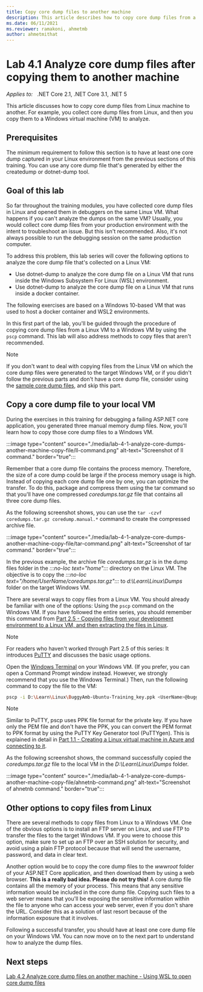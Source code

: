 ```yaml
---
title: Copy core dump files to another machine
description: This article describes how to copy core dump files from a Linux machine to another Windows VM.
ms.date: 06/11/2021
ms.reviewer: ramakoni, ahmetmb
author: ahmetmithat
---
```

# Lab 4.1 Analyze core dump files after copying them to another machine

_Applies to:_ &nbsp; .NET Core 2.1, .NET Core 3.1, .NET 5  

This article discusses how to copy core dump files from Linux machine to another. For example, you collect core dump files from Linux, and then you copy them to a Windows virtual machine (VM) to analyze.

## Prerequisites

The minimum requirement to follow this section is to have at least one core dump captured in your Linux environment from the previous sections of this training. You can use any core dump file that's generated by either the createdump or dotnet-dump tool.

## Goal of this lab

So far throughout the training modules, you have collected core dump files in Linux and opened them in debuggers on the same Linux VM. What happens if you can't analyze the dumps on the same VM? Usually, you would collect core dump files from your production environment with the intent to troubleshoot an issue. But this isn't recommended. Also, it's not always possible to run the debugging session on the same production computer.

To address this problem, this lab series will cover the following options to analyze the core dump file that's collected on a Linux VM:

- Use dotnet-dump to analyze the core dump file on a Linux VM that runs inside the Windows Subsystem For Linux (WSL) environment.
- Use dotnet-dump to analyze the core dump file on a Linux VM that runs inside a docker container.

The following exercises are based on a Windows 10-based VM that was used to host a docker container and WSL2 environments.

In this first part of the lab, you'll be guided through the procedure of copying core dump files from a Linux VM to a Windows VM by using the `pscp` command. This lab will also address methods to copy files that aren't recommended.

> [!NOTE]
> If you don't want to deal with copying files from the Linux VM on which the core dump files were generated to the target Windows VM, or if you didn't follow the previous parts and don't have a core dump file, consider using the [sample core dump files](https://buggyambfiles.blob.core.windows.net/dumps/linux_coredumps.tar.gz), and skip this part.

## Copy a core dump file to your local VM

During the exercises in this training for debugging a failing ASP.NET core application, you generated three manual memory dump files. Now, you'll learn how to copy those core dump files to a Windows VM.

:::image type="content" source="./media/lab-4-1-analyze-core-dumps-another-machine-copy-file/ll-command.png" alt-text="Screenshot of ll command." border="true":::

Remember that a core dump file contains the process memory. Therefore, the size of a core dump could be large if the process memory usage is high. Instead of copying each core dump file one by one, you can optimize the transfer. To do this, package and compress them using the tar command so that you'll have one compressed *coredumps.tar.gz* file that contains all three core dump files.

As the following screenshot shows, you can use the `tar -czvf coredumps.tar.gz coredump.manual.*` command to create the compressed archive file.

:::image type="content" source="./media/lab-4-1-analyze-core-dumps-another-machine-copy-file/tar-command.png" alt-text="Screenshot of tar command." border="true":::

In the previous example, the archive file *coredumps.tar.gz* is in the dump files folder in the *:::no-loc text="home":::* directory on the Linux VM. The objective is to copy the *:::no-loc text="/home/UserName/coredumps.tar.gz":::* to *d:\Learn\Linux\Dumps* folder on the target Windows VM.

There are several ways to copy files from a Linux VM. You should already be familiar with one of the options: Using the `pscp` command on the Windows VM. If you have followed the entire series, you should remember this command from [Part 2.5 - Copying files from your development environment to a Linux VM, and then extracting the files in Linux](2-5-copy-file-linux-vm-extract-file.md).

> [!NOTE]
> For readers who haven't worked through Part 2.5 of this series: It introduces [PuTTY](https://www.putty.org/) and discusses the basic usage options.

Open the [Windows Terminal](https://www.microsoft.com/p/windows-terminal/9n0dx20hk701?activetab=pivot:overviewtab) on your Windows VM. (If you prefer, you can open a Command Prompt window instead. However, we strongly recommend that you use the Windows Terminal.) Then, run the following command to copy the file to the VM:

```bash
pscp -i D:\Learn\Linux\BuggyAmb-Ubuntu-Training_key.ppk <UserName>@buggyamb:/home/<UserName>/dumps/coredumps.tar.gz D:\Learn\Linux\Dumps\coredumps.tar.gz
```

> [!NOTE]
> Similar to PuTTY, pscp uses PPK file format for the private key. If you have only the PEM file and don't have the PPK, you can convert the PEM format to PPK format by using the PuTTY Key Generator tool (PuTTYgen). This is explained in detail in [Part 1.1 - Creating a Linux virtual machine in Azure and connecting to it](1-1-creating-vm.md).

As the following screenshot shows, the command successfully copied the *coredumps.tar.gz* file to the local VM in the *D:\Learn\Linux\Dumps* folder.

:::image type="content" source="./media/lab-4-1-analyze-core-dumps-another-machine-copy-file/ahnetnb-command.png" alt-text="Screenshot of ahnetnb command." border="true":::

## Other options to copy files from Linux

There are several methods to copy files from Linux to a Windows VM. One of the obvious options is to install an FTP server on Linux, and use FTP to transfer the files to the target Windows VM. If you were to choose this option, make sure to set up an FTP over an SSH solution for security, and avoid using a plain FTP protocol because that will send the username, password, and data in clear text.

Another option would be to copy the core dump files to the *wwwroot* folder of your ASP.NET Core application, and then download them by using a web browser. **This is a really bad idea. Please do not try this!** A core dump file contains all the memory of your process. This means that any sensitive information would be included in the core dump file. Copying such files to a web server means that you'll be exposing the sensitive information within the file to anyone who can access your web server, even if you don't share the URL. Consider this as a solution of last resort because of the information exposure that it involves.

Following a successful transfer, you should have at least one core dump file on your Windows VM. You can now move on to the next part to understand how to analyze the dump files.

## Next steps

[Lab 4.2 Analyze core dump files on another machine - Using WSL to open core dump files](lab-4-2-analyze-core-dumps-another-machine-wsl.md)
